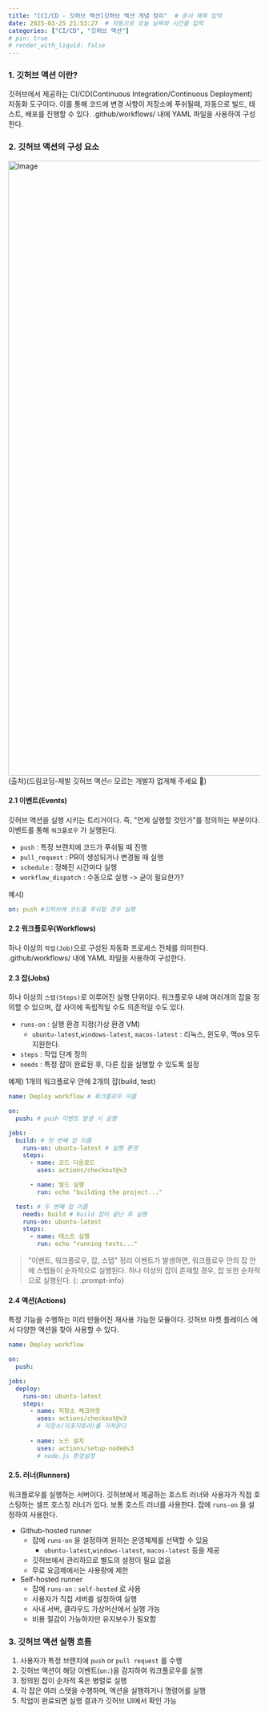 ```yaml
---
title: "[CI/CD - 깃허브 액션]깃허브 액션 개념 정리"  # 문서 제목 입력
date: 2025-03-25 21:53:27  # 자동으로 오늘 날짜와 시간을 입력
categories: ["CI/CD", "깃허브 액션"]
# pin: true
# render_with_liquid: false
---
```

### 1. 깃허브 액션 이란?
깃허브에서 제공하는 CI/CD(Continuous Integration/Continuous Deployment) 자동화 도구이다. 이를 통해 코드에 변경 사항이 저장소에 푸쉬될때, 자동으로 빌드, 테스트, 배포를 진행할 수 있다.
.github/workflows/ 내에 YAML 파일을 사용하여 구성한다.

### 2. 깃허브 액션의 구성 요소

<img width="1226" alt="Image" src="https://github.com/user-attachments/assets/7b3382dd-8142-409f-8b8d-71756eedfc29" />
(출처)(드림코딩-제발 깃허브 액션🔥 모르는 개발자 없게해 주세요 🙏)

#### 2.1 이벤트(Events)
깃허브 액션을 실행 시키는 트리거이다. 즉, "언제 실행할 것인가"를 정의하는 부분이다. 이벤트를 통해 `워크플로우` 가 실행된다.
- `push` : 특정 브랜치에 코드가 푸쉬될 때 진행
- `pull_request` : PR이 생성되거나 변경될 때 실행
- `schedule` : 정해진 시간마다 실행
- `workflow_dispatch` : 수동으로 실행 -> 굳이 필요한가?

예시)
``` yaml
on: push #깃허브에 코드를 푸쉬할 경우 실행
```

#### 2.2 워크플로우(Workflows)
하나 이상의 `작업(Job)`으로 구성된 자동화 프로세스 전체를 의미한다.
.github/workflows/ 내에 YAML 파일을 사용하여 구성한다.

#### 2.3 잡(Jobs)
하나 이상의 `스텝(Steps)`로 이루어진 실행 단위이다.
워크플로우 내에 여러개의 잡을 정의할 수 있으며, 잡 사이에 독립적일 수도 의존적일 수도 있다.

- `runs-on` : 실행 환경 지정(가상 환경 VM)
	- `ubuntu-latest`,`windows-latest`, `macos-latest` : 리눅스, 윈도우, 맥os 모두 지원한다.
- `steps` : 작업 단계 정의
- `needs` : 특정 잡이 완료된 후, 다른 잡을 실행할 수 있도록 설정

예제)
1개의 워크플로우 안에 2개의 잡(build, test)

```yaml
name: Deploy workflow # 워크플로우 이름

on: 
  push: # push 이벤트 발생 시 실행

jobs:
  build: # 첫 번째 잡 이름
    runs-on: ubuntu-latest # 실행 환경
    steps:
      - name: 코드 다운로드
        uses: actions/checkout@v3

      - name: 빌드 실행
        run: echo "building the project..."

  test: # 두 번째 잡 이름
    needs: build # build 잡이 끝난 후 실행
    runs-on: ubuntu-latest
    steps:
      - name: 테스트 실행
        run: echo "running tests..."

```

>"이벤트, 워크플로우, 잡, 스텝" 정리
>이벤트가 발생하면, 워크플로우 안의 잡 안에 스텝들이 순차적으로 실행된다. 하나 이상의 잡이 존재할 경우, 잡 또한 순차적으로 실행된다.
{: .prompt-info}


#### 2.4 액션(Actions)
특정 기능을 수행하는 미리 만들어진 재사용 가능한 모듈이다.
깃허브 마켓 플레이스 에서 다양한 액션을 찾아 사용할 수 있다.

```yaml
name: Deploy workflow

on: 
  push:

jobs:
  deploy:
    runs-on: ubuntu-latest
    steps:
      - name: 저장소 체크아웃
        uses: actions/checkout@v3 
        # 저장소(리포지토리)를 가져온다
             
      - name: 노드 설치
        uses: actions/setup-node@v3 
        # node.js 환경설정

```

#### 2.5. 러너(Runners)
워크플로우를 실행하는 서버이다. 깃허브에서 제공하는 호스트 러너와 사용자가 직접 호스팅하는 셀프 호스칭 러너가 있다. 보통 호스트 러너를 사용한다.
잡에 `runs-on` 을 설정하여 사용한다.

- Github-hosted runner
	- 잡에 `runs-on` 을 설정하여 원하는 운영체제를 선택할 수 있음
		- `ubuntu-latest`,`windows-latest`, `macos-latest` 등을 제공
	- 깃허브에서 관리하므로 별도의 설정이 필요 없음
	- 무료 요금제에서는 사용량에 제한
- Self-hosted runner
	- 잡에 `runs-on` : `self-hosted` 로 사용
	- 사용자가 직접 서버를 설정하여 실행
	- 사내 서버, 클라우드 가상머신에서 실행 가능
	- 비용 절감이 가능하지만 유지보수가 필요함

### 3. 깃허브 액션 실행 흐름
1. 사용자가 특정 브랜치에 `push` or `pull request` 를 수행
2. 깃허브 액션이 해당 이벤트(`on:`)을 감지하여 워크플로우를 실행
3. 정의된 잡이 순차적 혹은 병렬로 실행
4. 각 잡은 여러 스탯을 수행하며, 액션을 실행하거나 명령어를 실행
5. 작업이 완료되면 실행 결과가 깃허브 UI에서 확인 가능